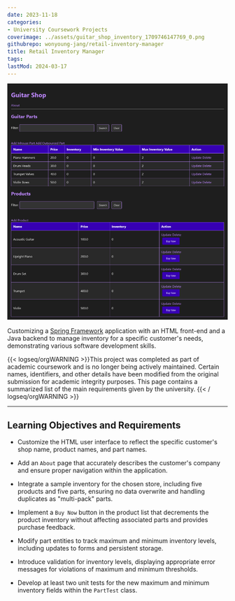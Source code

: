 ```yaml
---
date: 2023-11-18
categories:
- University Coursework Projects
coverimage: ../assets/guitar_shop_inventory_1709746147769_0.png
githubrepo: wonyoung-jang/retail-inventory-manager
title: Retail Inventory Manager
tags:
lastMod: 2024-03-17
---
```

![guitar_shop_inventory.png](/assets/guitar_shop_inventory_1709746147769_0.png)

Customizing a [Spring Framework](https://spring.io/projects/spring-framework) application with an HTML front-end and a Java backend to manage inventory for a specific customer's needs, demonstrating various software development skills.

{{< logseq/orgWARNING >}}This project was completed as part of academic coursework and is no longer being actively maintained. Certain names, identifiers, and other details have been modified from the original submission for academic integrity purposes. This page contains a summarized list of the main requirements given by the university.
{{< / logseq/orgWARNING >}}

---

## Learning Objectives and Requirements

  + Customize the HTML user interface to reflect the specific customer's shop name, product names, and part names.

  + Add an `About` page that accurately describes the customer's company and ensure proper navigation within the application.

  + Integrate a sample inventory for the chosen store, including five products and five parts, ensuring no data overwrite and handling duplicates as "multi-pack" parts.

  + Implement a `Buy Now` button in the product list that decrements the product inventory without affecting associated parts and provides purchase feedback.

  + Modify part entities to track maximum and minimum inventory levels, including updates to forms and persistent storage.

  + Introduce validation for inventory levels, displaying appropriate error messages for violations of maximum and minimum thresholds.

  + Develop at least two unit tests for the new maximum and minimum inventory fields within the `PartTest` class.
